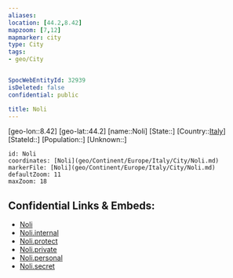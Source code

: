 ```yaml
---
aliases: 
location: [44.2,8.42]
mapzoom: [7,12] 
mapmarker: city 
type: City
tags:
- geo/City


SpocWebEntityId: 32939
isDeleted: false
confidential: public

title: Noli
---
```

[geo-lon::8.42]
[geo-lat::44.2]
[name::Noli]
[State::]
[Country::[Italy](geo/Continent/Europe/Italy.md)]
[StateId::]
[Population::]
[Unknown::]


```leaflet
id: Noli
coordinates: [Noli](geo/Continent/Europe/Italy/City/Noli.md)
markerFile: [Noli](geo/Continent/Europe/Italy/City/Noli.md)
defaultZoom: 11 
maxZoom: 18
```


## Confidential Links & Embeds: 
- [Noli](../../../../../../_public/geo/Continent/Europe/Italy/City/Noli.md) 
- [Noli.internal](../../../../../../_internal/geo/Continent/Europe/Italy/City/Noli.internal.md) 
- [Noli.protect](../../../../../../_protect/geo/Continent/Europe/Italy/City/Noli.protect.md) 
- [Noli.private](../../../../../../_private/geo/Continent/Europe/Italy/City/Noli.private.md) 
- [Noli.personal](../../../../../../_personal/geo/Continent/Europe/Italy/City/Noli.personal.md) 
- [Noli.secret](../../../../../../_secret/geo/Continent/Europe/Italy/City/Noli.secret.md) 
